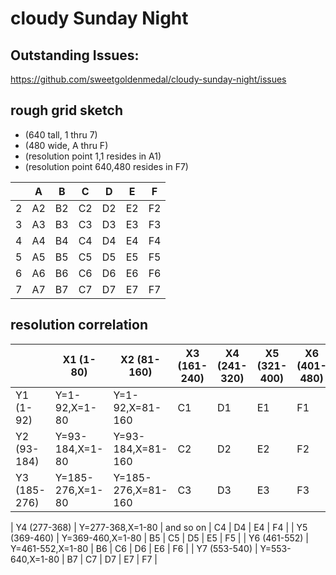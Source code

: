 # cloudy Sunday Night
 
 ## Outstanding Issues:

https://github.com/sweetgoldenmedal/cloudy-sunday-night/issues

 ## rough grid sketch
 * (640 tall, 1 thru 7)
 * (480 wide, A thru F)
 * (resolution point 1,1 resides in A1)
 * (resolution point 640,480 resides in F7)


| 	  |  A  |  B  |  C  |  D  |  E  |  F  |
| --- | --- | --- | --- | --- | --- | --- |
| 2   | A2  | B2  | C2  | D2  | E2  | F2  |
| 3   | A3  | B3  | C3  | D3  | E3  | F3  |
| 4   | A4  | B4  | C4  | D4  | E4  | F4  |
| 5   | A5  | B5  | C5  | D5  | E5  | F5  |
| 6   | A6  | B6  | C6  | D6  | E6  | F6  |
| 7   | A7  | B7  | C7  | D7  | E7  | F7  |

## resolution correlation

|              | X1 (1-80)        | X2 (81-160)        | X3 (161-240)  | X4 (241-320) | X5 (321-400)  | X6 (401-480) |
| --- 				 | ---						  | ---								 | ---					 | --- 					| ---					  | --- 				 |
| Y1 (1-92)    | Y=1-92,X=1-80    | Y=1-92,X=81-160    | C1 					 | D1 					| E1 						| F1 					 |
| Y2 (93-184)  | Y=93-184,X=1-80  | Y=93-184,X=81-160  | C2 					 | D2 					| E2 						| F2 					 |
| Y3 (185-276) | Y=185-276,X=1-80 | Y=185-276,X=81-160 | C3 					 | D3 					| E3 					  | F3 					 |

| Y4 (277-368) | Y=277-368,X=1-80 | and so on 				 | C4 					 | D4 					| E4 						| F4 					 |
| Y5 (369-460) | Y=369-460,X=1-80 | B5 								 | C5 					 | D5 					| E5 						| F5 					 |
| Y6 (461-552) | Y=461-552,X=1-80 | B6 	    					 | C6 					 | D6 					| E6 						| F6 					 |
| Y7 (553-540) | Y=553-640,X=1-80 | B7 								 | C7 					 | D7 					| E7 						| F7 					 |


